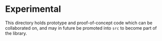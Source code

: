# Experimental

This directory holds prototype and proof-of-concept code which can be collaborated on, and may in future be promoted into `src` to become part of the library.
